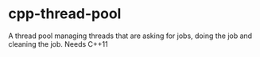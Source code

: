 cpp-thread-pool
===============

A thread pool managing threads that are asking for jobs, doing the job and cleaning the job. Needs C++11
